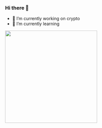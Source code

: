 ### Hi there 👋


- 🔭 I’m currently working on crypto
- 🌱 I’m currently learning

<div id="header" align="left">
  <img src="https://media.giphy.com/media/ifeW9wTv01cHDocrY2/giphy.gif" width="300"/>
</div>
